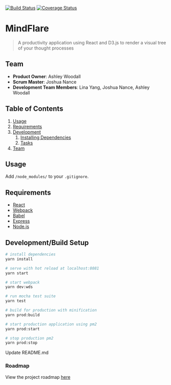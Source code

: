 [![Build Status](https://img.shields.io/travis/GITHUB-USERNAME/GITHUB-REPO.svg?style=flat-square)](https://travis-ci.org/breakfastfordinner/mindmap-react)
[![Coverage Status](https://img.shields.io/coveralls/GITHUB-USERNAME/GITHUB-REPO.svg?style=flat-square)](https://coveralls.io/github/breakfastfordinner/mindmap-react?branch=master)


# MindFlare

> A productivity application using React and D3.js to render a visual tree of your thought processes

## Team

  - __Product Owner__: Ashley Woodall
  - __Scrum Master__: Joshua Nance
  - __Development Team Members__: Lina Yang, Joshua Nance, Ashley Woodall


## Table of Contents

1. [Usage](#Usage)
1. [Requirements](#requirements)
1. [Development](#development)
    1. [Installing Dependencies](#installing-dependencies)
    1. [Tasks](#tasks)
1. [Team](#team)

## Usage

Add `/node_modules/` to your `.gitignore`.

## Requirements

- [React](https://facebook.github.io/react/)
- [Webpack](https://webpack.js.org/)
- [Babel](https://babeljs.io/)
- [Express](https://expressjs.com/)
- [Node.js](https://nodejs.org/)

## Development/Build Setup

``` bash
# install dependencies
yarn install

# serve with hot reload at localhost:8081
yarn start

# start webpack
yarn dev:wds

# run mocha test suite
yarn test

# build for production with minification
yarn prod:build

# start production application using pm2
yarn prod:start

# stop production pm2
yarn prod:stop
```


Update README.md
### Roadmap

View the project roadmap [here](https://github.com/breakfastfordinner/MindVue/issues)
